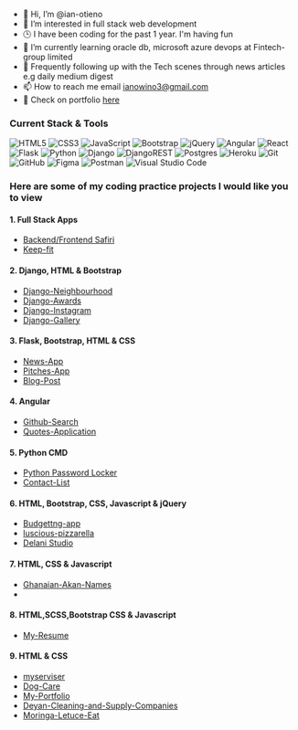- 👋 Hi, I’m @ian-otieno
- 👀 I’m interested in full stack web development
- 🕒 I have been coding for the past 1 year. I'm having fun
- 🌱 I’m currently learning oracle db, microsoft azure devops at Fintech-group limited
- 📰 Frequently following up with the Tech scenes through news articles e.g daily medium digest
- 📫 How to reach me email ianowino3@gmail.com
- 📁 Check on portfolio [here](https://ian-otieno.netlify.app/)

### Current Stack & Tools
![HTML5](https://img.shields.io/badge/html5-%23E34F26.svg?style=for-the-badge&logo=html5&logoColor=white)
![CSS3](https://img.shields.io/badge/css3-%231572B6.svg?style=for-the-badge&logo=css3&logoColor=white)
![JavaScript](https://img.shields.io/badge/javascript-%23323330.svg?style=for-the-badge&logo=javascript&logoColor=%23F7DF1E)
![Bootstrap](https://img.shields.io/badge/bootstrap-%23563D7C.svg?style=for-the-badge&logo=bootstrap&logoColor=white)
![jQuery](https://img.shields.io/badge/jquery-%230769AD.svg?style=for-the-badge&logo=jquery&logoColor=white)
![Angular](https://img.shields.io/badge/angular-%23DD0031.svg?style=for-the-badge&logo=angular&logoColor=white)
![React](https://img.shields.io/badge/react-%2320232a.svg?style=for-the-badge&logo=react&logoColor=%2361DAFB)
![Flask](https://img.shields.io/badge/flask-%23000.svg?style=for-the-badge&logo=flask&logoColor=white)
![Python](https://img.shields.io/badge/python-3670A0?style=for-the-badge&logo=python&logoColor=ffdd54)
![Django](https://img.shields.io/badge/django-%23092E20.svg?style=for-the-badge&logo=django&logoColor=white)
![DjangoREST](https://img.shields.io/badge/DJANGO-REST-ff1709?style=for-the-badge&logo=django&logoColor=white&color=ff1709&labelColor=gray)
![Postgres](https://img.shields.io/badge/postgres-%23316192.svg?style=for-the-badge&logo=postgresql&logoColor=white)
![Heroku](https://img.shields.io/badge/heroku-%23430098.svg?style=for-the-badge&logo=heroku&logoColor=white)
![Git](https://img.shields.io/badge/git-%23F05033.svg?style=for-the-badge&logo=git&logoColor=white)
![GitHub](https://img.shields.io/badge/github-%23121011.svg?style=for-the-badge&logo=github&logoColor=white)
![Figma](https://img.shields.io/badge/figma-%23F24E1E.svg?style=for-the-badge&logo=figma&logoColor=white)
![Postman](https://img.shields.io/badge/Postman-FF6C37?style=for-the-badge&logo=postman&logoColor=white)
![Visual Studio Code](https://img.shields.io/badge/Visual%20Studio%20Code-0078d7.svg?style=for-the-badge&logo=visual-studio-code&logoColor=white)


### Here are some of my coding practice projects I would like you to view
#### 1. Full Stack Apps
* [Backend/Frontend Safiri](https://github.com/ian-otieno/Backend-Safiri)
* [Keep-fit](https://github.com/ian-otieno/Keep-fit)

#### 2. Django, HTML & Bootstrap
* [Django-Neighbourhood](https://github.com/ian-otieno/Django-Neighbourhood)
* [Django-Awards](https://github.com/ian-otieno/Django-Awards)
* [Django-Instagram ](https://github.com/ian-otieno/Django-Instagram)
* [Django-Gallery](https://github.com/ian-otieno/Django-Gallery)

#### 3. Flask, Bootstrap, HTML & CSS
* [ News-App](https://github.com/ian-otieno/News-App)
* [Pitches-App](https://github.com/ian-otieno/pitches-app)
* [ Blog-Post](https://github.com/ian-otieno/Blog-Post)

#### 4. Angular
* [Github-Search](https://github.com/ian-otieno/Git-Search)
* [ Quotes-Application](https://github.com/ian-otieno/Quotes-App)


#### 5. Python CMD
* [Python Password Locker](https://github.com/ian-otieno/Password-Locker)
* [Contact-List](https://github.com/ian-otieno/Contact-List)

#### 6. HTML, Bootstrap, CSS, Javascript & jQuery
* [Budgettng-app](https://github.com/ian-otieno/Budgetting-app)
* [luscious-pizzarella](https://github.com/ian-otieno/luscious-pizzarella-house)
* [Delani Studio](https://github.com/ian-otieno/Delani-Studio)

#### 7. HTML, CSS & Javascript
* [Ghanaian-Akan-Names](https://github.com/ian-otieno/Ghanaian-Akan-Names)
* 
#### 8. HTML,SCSS,Bootstrap CSS & Javascript
* [My-Resume](https://github.com/ian-otieno/My-Resume)


#### 9. HTML & CSS
* [myserviser](https://github.com/ian-otieno/myserviser)
* [Dog-Care](https://github.com/ian-otieno/Dog-Care)
* [My-Portfolio](https://github.com/ian-otieno/My-Portfolio)
* [Deyan-Cleaning-and-Supply-Companies](https://github.com/ian-otieno/Deyan-Cleaning-and-Supply-Companies)
* [Moringa-Letuce-Eat](https://github.com/ian-otieno/Moringa-Letuce-Eat)
